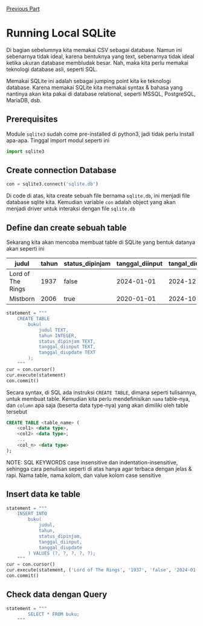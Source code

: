 [Previous Part](./materi-2024-11-23.md)

# Running Local SQLite

Di bagian sebelumnya kita memakai CSV sebagai database. Namun ini sebenarnya tidak ideal, karena bentuknya yang text, sebenarnya tidak ideal ketika ukuran database membludak besar. Nah, maka kita perlu memakai teknologi database asli, seperti SQL.

Memakai SQLite ini adalah sebagai jumping point kita ke teknologi database. Karena memakai SQLite kita memakai syntax & bahasa yang nantinya akan kita pakai di database relational, seperti MSSQL, PostgreSQL, MariaDB, dsb.

## Prerequisites
Module `sqlite3` sudah come pre-installed di python3, jadi tidak perlu install apa-apa. Tinggal import modul seperti ini

```python
import sqlite3
```

## Create connection Database
```python
con = sqlite3.connect('sqlite.db')
```
Di code di atas, kita create sebuah file bernama `sqlite.db`, ini menjadi file database sqlite kita.
Kemudian variable `con` adalah object yang akan menjadi driver untuk interaksi dengan file `sqlite.db`

## Define dan create sebuah table
Sekarang kita akan mencoba membuat table di SQLite yang bentuk datanya akan seperti ini

| judul | tahun | status_dipinjam | tanggal_diinput | tangal_diupdate |
| -- | -- | -- | -- | -- |
| Lord of The Rings | 1937 | false | 2024-01-01 | 2024-12-01 |
| Mistborn | 2006 | true | 2020-01-01 | 2024-10-27 |

```python
statement = """
    CREATE TABLE 
        buku(
            judul TEXT,
            tahun INTEGER,
            status_dipinjam TEXT,
            tanggal_diinput TEXT,
            tanggal_diupdate TEXT
        );
    """
cur = con.cursor()
cur.execute(statement)
con.commit()
```

Secara syntax, di SQL ada instruksi `CREATE TABLE`, dimana seperti tulisannya, untuk membuat table. Kemudian kita perlu mendefinisikan `nama` table-nya, dan `column` apa saja (beserta data type-nya) yang akan dimiliki oleh table tersebut

```SQL
CREATE TABLE <table_name> (
    <col1> <data type>,
    <col2> <data type>,
    ...
    <col_n> <data type>
);
```
NOTE:
    SQL KEYWORDS case insensitive dan indentation-insensitive, sehingga cara penulisan seperti di atas hanya agar terbaca dengan jelas & rapi. Nama table, nama kolom, dan value kolom case sensitive

## Insert data ke table
```python
statement = """
    INSERT INTO 
        buku(
            judul,
            tahun,
            status_dipinjam,
            tanggal_diinput,
            tanggal_diupdate
        ) VALUES (?, ?, ?, ?, ?);
    """
cur = con.cursor()
cur.execute(statement, ('Lord of The Rings', '1937', 'false', '2024-01-01', '2024-12-01'))
con.commit()
```

## Check data dengan Query
```python
statement = """
        SELECT * FROM buku;
    """
```
